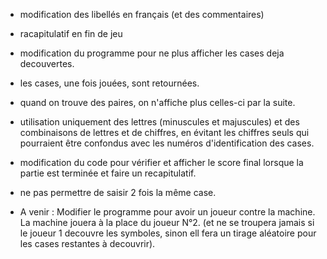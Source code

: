 - modification des libellés en français (et des commentaires)
- racapitulatif en fin de jeu
- modification du programme pour ne plus afficher les cases deja decouvertes.
- les cases, une fois jouées, sont retournées.
- quand on trouve des paires, on n'affiche plus celles-ci par la suite.
- utilisation uniquement des lettres (minuscules et majuscules) et des combinaisons de lettres et de chiffres, en évitant les chiffres seuls qui pourraient être confondus avec les numéros d'identification des cases.
- modification du code pour vérifier et afficher le score final lorsque la partie est terminée et faire un recapitulatif.
- ne pas permettre de saisir 2 fois la même case.

- A venir :
  Modifier le programme pour avoir un joueur contre la machine.
  La machine jouera à la place du joueur N°2.
  (et ne se troupera jamais si le joueur 1 decouvre les symboles, sinon ell fera un tirage aléatoire pour les cases restantes à decouvrir).
